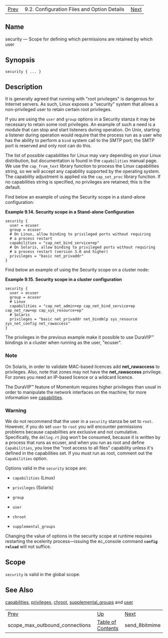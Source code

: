 |     |     |     |
| --- | --- | --- |
| [Prev](conf.ref.scope_max_outbound_connections)  | 9.2. Configuration Files and Option Details |  [Next](conf.ref.send_8bitmime.php) |

<a name="conf.ref.security"></a>
## Name

security — Scope for defining which permissions are retained by which user

## Synopsis

`security { ... }`

<a name="idp11612448"></a>
## Description

It is generally agreed that running with "root privileges" is dangerous for Internet servers. As such, Linux exposes a "security" system that allows a non-privileged user to retain certain root privileges.

If you are using the `user` and `group` options in a Security stanza it may be necessary to retain some root privileges. An example of such a need is a module that can stop and start listeners during operation. On Unix, starting a listener during operation would require that the process run as a user who has the ability to perform a `bind` system call to the SMTP port; the SMTP port is reserved and only root can do this.

The list of possible capabilities for Linux may vary depending on your Linux distribution, but documentation is found in the `capabilities` manual page. We use the `cap_from_text` library function to process the Linux capabilities string, so we will accept any capability supported by the operating system. The capability adjustment is applied via the `cap_set_proc` library function. If no capabilities string is specified, no privileges are retained; this is the default.

Find below an example of using the Security scope in a stand-alone configuration:

<a name="example.security"></a>

**Example 9.14. Security scope in a Stand-alone Configuration**

```
security {
  user = ecuser
  group = ecuser
  # On Linux, allow binding to privileged ports without requiring
  # a process restart
  capabilities = "cap_net_bind_service+ep"
  # On Solaris, allow binding to privileged ports without requiring
  # a process restart (version 3.0 and higher)
  privileges = "basic net_privaddr"
}
```

Find below an example of using the Security scope on a cluster node:

<a name="example.security.cluster"></a>

**Example 9.15. Security scope in a cluster configuration**

```
security {
  user = ecuser
  group = ecuser
  # Linux
  capabilities = "cap_net_admin+ep cap_net_bind_service+ep cap_net_raw+ep cap_sys_resource+ep"
  # Solaris
  privileges = "basic net_privaddr net_bindmlp sys_resource sys_net_config net_rawaccess"
}
```

The privileges in the previous example make it possible to use DuraVIP™ bindings in a cluster when running as the user, "ecuser".

### Note

On Solaris, in order to validate MAC-based licences add **net_rawaccess** to privileges. Also, note that zones may not have the **net_rawaccess** privilege. For zones you need an IP-based licence or a wildcard licence.

The DuraVIP™ feature of Momentum requires higher privileges than usual in order to manipulate the network interfaces on the machine; for more information see [capabilities](conf.ref.capabilities "capabilities").

### Warning

We do not recommend that the user in a `security` stanza be set to `root`. However, if you do set `user` to `root` you will encounter permissions problems because capabilities are exclusive and not cumulative. Specifically, the `dmllog.rt` jlog won't be consumed, because it is written by a process that runs as ecuser, and when you run as root and define `Capabilities`, you lose the "root access to all files" capability unless it's defined in the capabilities set. If you must run as root, comment out the `Capabilities` option.

Options valid in the `security` scope are:

*   `capabilities` (Linux)

*   `privileges` (Solaris)

*   `group`

*   `user`

*   `chroot`

*   `supplemental_groups`

Changing the value of options in the security scope at runtime requires restarting the ecelerity process—issuing the ec_console command **`config reload`**         will not suffice.

<a name="idp11644000"></a>
## Scope

`security` is valid in the global scope.

<a name="idp11646032"></a>
## See Also

[capabilities](conf.ref.capabilities "capabilities"), [privileges](conf.ref.privileges.php "privileges"), [chroot](conf.ref.chroot.php "chroot"), [supplemental_groups](conf.ref.supplemental_groups.php "supplemental_groups") and [user](conf.ref.user.php "user")

|     |     |     |
| --- | --- | --- |
| [Prev](conf.ref.scope_max_outbound_connections)  | [Up](conf.ref.files.php) |  [Next](conf.ref.send_8bitmime.php) |
| scope_max_outbound_connections  | [Table of Contents](index) |  send_8bitmime |
